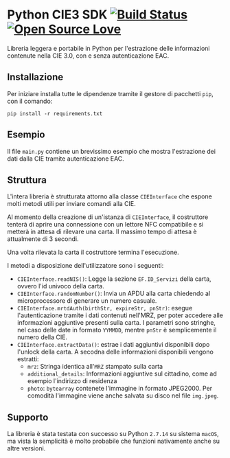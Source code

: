# Python CIE3 SDK   [![Build Status](https://travis-ci.org/afilini/cie-nis-sdk.svg?branch=master)](https://travis-ci.org/afilini/cie-nis-sdk) [![Open Source Love](https://badges.frapsoft.com/os/v1/open-source.svg?v=103)](https://github.com/ellerbrock/open-source-badges/)

Libreria leggera e portabile in Python per l'estrazione delle informazioni contenute nella CIE 3.0, con e senza autenticazione EAC.


## Installazione

Per iniziare installa tutte le dipendenze tramite il gestore di pacchetti `pip`, con il comando:

```
pip install -r requirements.txt
```

## Esempio

Il file `main.py` contiene un brevissimo esempio che mostra l'estrazione dei dati dalla CIE tramite autenticazione EAC.

## Struttura

L'intera libreria è strutturata attorno alla classe `CIEInterface` che espone molti metodi utili per inviare comandi alla CIE.

Al momento della creazione di un'istanza di `CIEInterface`, il costruttore tenterà di aprire una connessione con un lettore NFC compatibile e si metterà in attesa di rilevare una carta. Il massimo tempo di attesa è attualmente di 3 secondi.

Una volta rilevata la carta il costruttore termina l'esecuzione.

I metodi a disposizione dell'utilizzatore sono i seguenti:

* `CIEInterface.readNIS()`: Legge la sezione `EF.ID_Servizi` della carta, ovvero l'id univoco della carta.
* `CIEInterface.randomNumber()`: Invia un APDU alla carta chiedendo al microprocessore di generare un numero casuale.
* `CIEInterface.mrtdAuth(birthStr, expireStr, pnStr)`: esegue l'autenticazione tramite i dati contenuti nell'MRZ, per poter accedere alle informazioni aggiuntive presenti sulla carta. I parametri sono stringhe, nel caso delle date in formato `YYMMDD`, mentre `pnStr` è semplicemente il numero della CIE.
* `CIEInterface.extractData()`: estrae i dati aggiuntivi disponibili dopo l'unlock della carta. A secodna delle informazioni disponibili vengono estratti:
	* `mrz`: Stringa identica all'`MRZ` stampato sulla carta
	* `additional_details`: Informazioni aggiuntive sul cittadino, come ad esempio l'indirizzo di residenza
	* `photo`: `bytearray` contenete l'immagine in formato JPEG2000. Per comodità l'immagine viene anche salvata su disco nel file `img.jpeg`.

## Supporto

La libreria è stata testata con successo su Python `2.7.14` su sistema `macOS`, ma vista la semplicità è molto probabile che funzioni nativamente anche su altre versioni.
